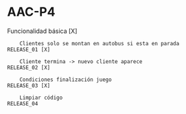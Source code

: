 # AAC-P4
Funcionalidad básica	[X]	

		Clientes solo se montan en autobus si esta en parada     RELEASE_01 [X]
		
		Cliente termina -> nuevo cliente aparece				         RELEASE_02 [X]
		
		Condiciones finalización juego							             RELEASE_03 [X]
		
		Limpiar código                                           RELEASE_04
